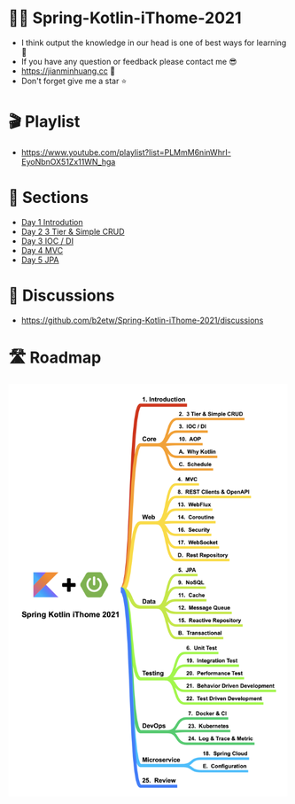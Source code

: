 # 🧑‍🏫 Spring-Kotlin-iThome-2021
* I think output the knowledge in our head is one of best ways for learning 📔 
* If you have any question or feedback please contact me 😎
* https://jianminhuang.cc 🌈
* Don't forget give me a star ⭐️

# 🎬 Playlist
* https://www.youtube.com/playlist?list=PLMmM6ninWhrI-EyoNbnOX51Zx11WN_hga

# 📃 Sections
* [Day 1 Introdution](https://github.com/b2etw/Spring-Kotlin-iThome-2021/blob/main/sections/day1/README.md)
* [Day 2 3 Tier & Simple CRUD](https://github.com/b2etw/Spring-Kotlin-iThome-2021/blob/main/sections/day2/README.md)
* [Day 3 IOC / DI](https://github.com/b2etw/Spring-Kotlin-iThome-2021/blob/main/sections/day3/README.md)
* [Day 4 MVC](https://github.com/b2etw/Spring-Kotlin-iThome-2021/blob/main/sections/day4/README.md)
* [Day 5 JPA](https://github.com/b2etw/Spring-Kotlin-iThome-2021/blob/main/sections/day5/README.md)

# 🙋 Discussions
* https://github.com/b2etw/Spring-Kotlin-iThome-2021/discussions

# 🛣 Roadmap
![](https://raw.githubusercontent.com/b2etw/Spring-Kotlin-iThome-2021/main/images/Spring%20Kotlin%20iThome%202021%200828.png)
